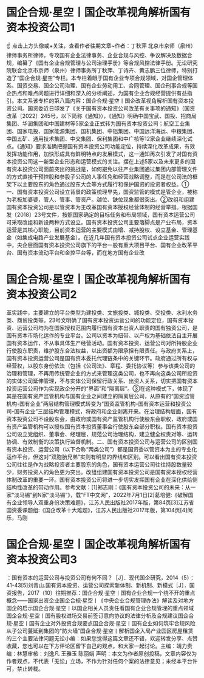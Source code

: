 # 国企合规·星空丨国企改革视角解析国有资本投资公司1

☝ 点击上方头像或+关注，查看作者往期文章~作者：丁秋萍 北京市京师（泉州）律师事务所律师，专攻国有企业法律事务、企业合规与风控、争议解决及数据合规，编纂了《国有企业合规管理与公司治理手册》等合规风控法律手册。无讼研究院联合北京市京师（泉州）律师事务所丁秋萍、丁诗卉、黄志鹏三位律师，特别打造了“国企合规·星空”专栏。本专栏着眼于国有企业专项合规领域，对国企管理体系、国资交易、国企公司治理、国有企业劳动用工、合同管理、国企刑事合规等国企热点和难点问题进行详细和深入的分析阐述，为国有企业合规经营提供有益指引。本文系该专栏的第八篇内容：国企合规·星空丨国企改革视角解析国有资本投资公司。国资委近日印发了《关于国有资本投资公司改革有关事项的通知》（国资改革〔2022〕245号，以下简称《通知》），《通知》明确中国宝武、国投、招商局集团、华润集团和中国建材等5家企业正式转为国有资本投资公司；航空工业集团、国家电投、国家能源集团、国机集团、中铝集团、中国远洋海运、中粮集团、中国五矿、通用技术集团、中交集团、保利集团和中广核等12家企业继续深化试点。《通知》要求准确把握国有资本投资公司功能定位，持续深化改革成果，有效发挥功能作用，加快形成具有鲜明特点的发展模式，这一通知再次引发了对国有资本投资公司这一新型企业形态和运营模式的关注。摆在上述5家以及未来更多的国有资本投资公司面前突出的挑战是，如何避免以往产业集团通过集团内部管理文件的方式直接干预控股和参股子公司的人事任免和经营战略调整，而是在公司法的框架下以主要股东的角色通过股东大会等方式履行和保护国资的投资者权益。①一、国有资本投资公司设立背景的政策梳理早先，国资监管的模式是管企业，被称为老板加婆婆，管人、管事、管资产。越位、缺位现象都很突出。②改组和组建国有资本投资公司是以管资本为主改革国有资本授权经营体制的经营举措。根据国发〔2018〕23号文件，按照国家确定的目标任务和布局领域，国有资本运营公司可采取改组和新设两种方式设立。国有资本投资公司主要落脚点是产业布局，资本运营是其核心职能，目前资本运营的主要模式由增、减持股权、设立基金、管理基金（如集成电路产业发展基金）。在近几年国有资本投资公司试点企业运营实践中，央企层面国有资本投资公司旗下的平台一般有重大项目平台、国有企业改革平台、国有资本流动平台和金控平台等，而在地方国有企业改

# 国企合规·星空丨国企改革视角解析国有资本投资公司2

革实践中，主要建立的平台类型为建投类、文旅投类、城投类、交投类、水利水务类、商贸投类等。23号文明确了国有资本投资运营公司的功能定位，国有资本投资、运营公司均为在国家授权范围内履行国有资本出资人职责的国有独资公司，是国有资本市场化运作的专业平台。公司以资本为纽带、以产权为基础依法自主开展国有资本运作，不从事具体生产经营活动。国有资本投资、运营公司对所持股企业行使股东职责，维护股东合法权益，以出资额为限承担有限责任。与政府关系上，国有资本投资运营公司是国有资本委托代理链条中的关键环节。政府通过所有权与经营权，以股东身份依法（包括《公司法》、章程、委托协议等）参与该类公司的治理和管理，不再用传统管企业的方式来管理这类公司，也不再向这类公司所投资的实体公司延伸管理，不与实体公司保留行政关系、出资人关系，切实把国有资本投资运营公司作为实现政企分开的“界面”和“隔离层”。③在这种模式下，体现了其是在国有资产监管机构与国有企业之间建立的隔离层公司，从原有的“国资监管机构-国有企业”两层结构管理模式转变为“国资监管机构-国有资本运营和投资公司-国有企业”三层结构管理模式，将政府和企业剥离开来。在治理结构层面，国有资本投资公司不设股东会，由政府或国有资产监管机构行使股东会职权，政府或国有资产监管机构可以授权国有资本投资董事会行使股东会部分职权。国有资本投资公司设立党组织、董事会、经理层，规范公司治理结构，建立健全权责对等、运转协调、有效制衡的决策执行监督机制。二、国有资本投资公司与运营公司的区别国有资本投资、运营公司（以下合称“两类公司”）都是国资委以管资本为主的专业化运作平台，但这对“双胞胎兄弟”实则有明显的界线和区别。可以看出国有资本投资公司往往是作为战略投资者主要股东的角色，国有资本运营公司往往持股数量较少，财务投资人的角色更为突出。改组组建国有资本投资公司是国有资本授权经营体制改革的重要一环。国有资本投资公司将进一步切实发挥国有企业在深化供给侧结构性改革的带动作用。参考文献：[1]郑志刚：《国有资本投资公司的未来：从一家“淡马锡”到N家“淡马锡”》，载“FT中文网”，2022年7月1日[2]葛培健:《破解国有企业领导人双重身份决策难题》，江苏人民出版社2017年版，第84页[3]江苏省国资委课题组:《国企改革十大难题》，江苏人民出版社2017年版，第104页[4]闵乐，马刚

# 国企合规·星空丨国企改革视角解析国有资本投资公司3

：国有资本的运营公司与投资公司有何不同？［J］．现代国企研究，2014（5）：41-43[5]刘青山.国有资本投资、运营公司探索新体制、新机制、新模式［J］．国资报告，2017（10）往期推荐：国企合规·星空丨国有企业合规一个绕不开的重点概念——国家出资企业国企合规·星空丨《中央企业合规管理办法》解读及对地方国企的启示国企合规·星空丨以国企相关人员责任看国有企业合规管理的重点领域国企合规·星空丨国有股权进场交易前签订意向协议的法律分析及合规建议国企合规·星空丨国有企业对外投资合规要点国企合规·星空丨国有企业如何筑牢合规风险从子公司蔓延到集团的“防火墙”国企合规·星空丨解析国企入局产业园区房屋租赁的三个主要法律问题无讼小编：如果您觉得这篇文章还不错，欢迎转发分享、点赞收藏，您也可以在下方评论区留下自己的观点，和大家一起讨论。主编：靖力责编：林慧审核：刘逸凡 王雅玉 陈丽娟 声明：本文为作者原创投稿，文章内容仅为作者观点，不代表「无讼」立场，不作为针对任何个案的法律意见；未经本平台许可，禁止转载。

